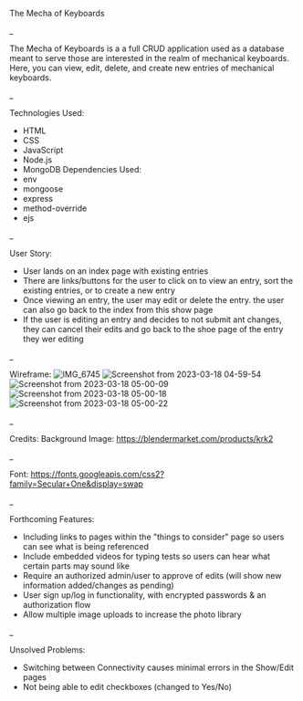 The Mecha of Keyboards

_

The Mecha of Keyboards is a a full CRUD application used as a database meant to serve those are interested in the realm of mechanical keyboards. Here, you can view, edit, delete, and create new entries of mechanical keyboards.

_

Technologies Used:
- HTML
- CSS
- JavaScript
- Node.js
- MongoDB
Dependencies Used:
- env
- mongoose
- express
- method-override
- ejs

_

User Story:
- User lands on an index page with existing entries
- There are links/buttons for the user to click on to view an entry, sort the existing entries, or to create a new entry
- Once viewing an entry, the user may edit or delete the entry. the user can also go back to the index from this show page
- If the user is editing an entry and decides to not submit ant changes, they can cancel their edits and go back to the shoe page of the entry they wer editing

_

Wireframe:
![IMG_6745](https://user-images.githubusercontent.com/115501715/226098205-d3286e46-8727-4128-b412-e393e9cdd653.jpg)
![Screenshot from 2023-03-18 04-59-54](https://user-images.githubusercontent.com/115501715/226098872-4c4d2b3a-0df7-41b3-a5f1-9bfe81a3fbcb.png)
![Screenshot from 2023-03-18 05-00-09](https://user-images.githubusercontent.com/115501715/226098874-60815efb-41eb-419b-bb01-304e8a86aeb6.png)
![Screenshot from 2023-03-18 05-00-18](https://user-images.githubusercontent.com/115501715/226098879-e83f5716-3be2-4333-8d2d-4a8c8a477891.png)
![Screenshot from 2023-03-18 05-00-22](https://user-images.githubusercontent.com/115501715/226098880-8d953136-d835-4520-8c3a-97d12855c8d9.png)

_

Credits:
Background Image: https://blendermarket.com/products/krk2

_

Font: https://fonts.googleapis.com/css2?family=Secular+One&display=swap

_

Forthcoming Features:
- Including links to pages within the "things to consider" page so users can see what is being referenced
- Include embedded videos for typing tests so users can hear what certain parts may sound like
- Require an authorized admin/user to approve of edits (will show new information added/changes as pending)
- User sign up/log in functionality, with encrypted passwords & an authorization flow
- Allow multiple image uploads to increase the photo library

_

Unsolved Problems:
- Switching between Connectivity causes minimal errors in the Show/Edit pages
- Not being able to edit checkboxes (changed to Yes/No)
